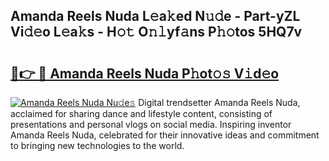 ## Amanda Reels Nuda L𝚎a𝚔ed N𝚞𝚍e - Part-yZL Vi𝚍𝚎o L𝚎a𝚔s - H𝚘𝚝 O𝚗𝚕yf𝚊ns P𝚑𝚘tos 5HQ7v

# <h2><a href="http://kfdb43r.oniu.top/?m=Amanda+Reels+Nuda">🔗👉 🔴 Amanda Reels Nuda P𝚑ot𝚘𝚜 V𝚒d𝚎o</a></h2>

[![Amanda Reels Nuda Nu𝚍e𝚜](https://i.imgur.com/0qMVB7G.gif)](http://kfdb43r.oniu.top/?m=Amanda+Reels+Nuda)
Digital trendsetter Amanda Reels Nuda, acclaimed for sharing dance and lifestyle content, consisting of presentations and personal vlogs on social media. Inspiring inventor Amanda Reels Nuda, celebrated for their innovative ideas and commitment to bringing new technologies to the world.  
